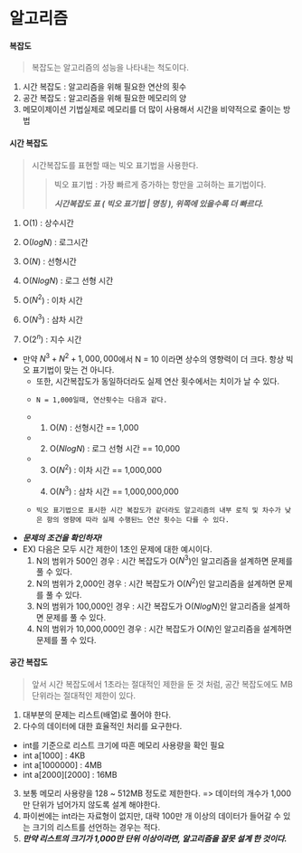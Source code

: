 # 알고리즘

#### 복잡도
> 복잡도는 알고리즘의 성능을 나타내는 척도이다.
  1. 시간 복잡도 : 알고리즘을 위해 필요한 연산의 횟수 
  2. 공간 복잡도 : 알고리즘을 위해 필요한 메모리의 양
  3. 메모이제이션 기법실제로 메모리를 더 많이 사용해서 시간을 비약적으로 줄이는 방법

#### 시간 복잡도
> 시간복잡도를 표현할 때는 빅오 표기법을 사용한다.
>> 빅오 표기법 : 가장 빠르게 증가하는 항만을 고혀하는 표기법이다. 
>>
>> ***시간복잡도 표 ( 빅오 표기법 | 명칭 ), 위쪽에 있을수록 더 빠르다.***
  1.    O($1$) : 상수시간
 
  2.    O($logN$) : 로그시간
 
  3.    O($N$) : 선형시간
 
  4.    O($NlogN$) : 로그 선형 시간
 
  5.    O($N^2$) : 이차 시간
 
  6.    O($N^3$) : 삼차 시간
 
  7.    O($2^n$) : 지수 시간

  * 만약 $N^3 + N^2 + 1,000,000$에서 N = 10 이라면 상수의 영향력이 더 크다. 항상 빅오 표기법이 맞는 건 아니다.
    * 또한, 시간복잡도가 동일하더라도 실제 연산 횟수에서는 치이가 날 수 있다.
    *     N = 1,000일때, 연산횟수는 다음과 같다.
    * 1.    O($N$) : 선형시간 == 1,000
    * 2.    O($NlogN$) : 로그 선형 시간 == 10,000
    * 3.    O($N^2$) : 이차 시간 == 1,000,000
    * 4.    O($N^3$) : 삼차 시간 == 1,000,000,000
    *     빅오 표기법으로 표시한 시간 복잡도가 같더라도 알고리즘의 내부 로직 및 차수가 낮은 항의 영향에 따라 실제 수행된느 연산 횟수는 다를 수 있다.
     
   * ***문제의 조건을 확인하자!***
   * EX) 다음은 모두 시간 제한이 1초인 문제에 대한 예시이다.
      1. N의 범위가 500인 경우 : 시간 복잡도가 O($N^3$)인 알고리즘을 설계하면 문제를 풀 수 있다.
      2. N의 범위가 2,000인 경우 : 시간 복잡도가 O($N^2$)인 알고리즘을 설계하면 문제를 풀 수 있다.
      3. N의 범위가 100,000인 경우 : 시간 복잡도가 O($NlogN$)인 알고리즘을 설계하면 문제를 풀 수 있다.
      4. N의 범위가 10,000,000인 경우 : 시간 복잡도가 O($N$)인 알고리즘을 설계하면 문제를 풀 수 있다.

#### 공간 복잡도
> 앞서 시간 복잡도에서 1초라는 절대적인 제한을 둔 것 처럼, 공간 복잡도에도 MB 단위라는 절대적인 제한이 있다.
1. 대부분의 문제는 리스트(배열)로 풀어야 한다.
2. 다수의 데이터에 대한 효율적인 처리를 요구한다.
  * int를 기준으로 리스트 크기에 따흔 메모리 사용량을 확인 필요
  * int a[1000] : 4KB
  * int a[1000000] : 4MB
  * int a[2000][2000] : 16MB
3. 보통 메모리 사용량을 128 ~ 512MB 정도로 제한한다. => 데이터의 개수가 1,000만 단위가 넘어가지 않도록 설계 해야한다.
4. 파이썬에는 int라는 자료형이 없지만, 대략 100만 개 이상의 데이터가 들어갈 수 있는 크기의 리스트를 선언하는 경우는 적다.
5. ***만약 리스트의 크기가 1,000만 단위 이상이라면, 알고리즘을 잘못 설계 한 것이다.***
